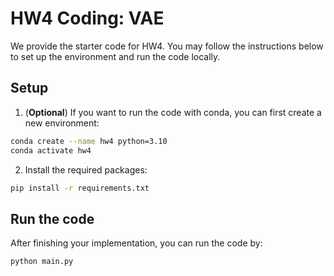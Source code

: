 # HW4 Coding: VAE
We provide the starter code for HW4. You may follow the instructions below to set up the environment and run the code locally.
## Setup
1. (**Optional**) If you want to run the code with conda, you can first create a new environment:
```bash 
conda create --name hw4 python=3.10
conda activate hw4
```
2. Install the required packages:
```bash
pip install -r requirements.txt
```
## Run the code
After finishing your implementation, you can run the code by:
```bash
python main.py
```
